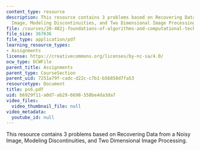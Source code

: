 ```yaml
---
content_type: resource
description: This resource contains 3 problems based on Recovering Data from a Noisy
  Image, Modeling Discontinuities, and Two Dimensional Image Processing.
file: /courses/20-482j-foundations-of-algorithms-and-computational-techniques-in-systems-biology-spring-2006/b6929f11a0d7ab296698558be4da3da7_ps6.pdf
file_size: 367636
file_type: application/pdf
learning_resource_types:
- Assignments
license: https://creativecommons.org/licenses/by-nc-sa/4.0/
ocw_type: OCWFile
parent_title: Assignments
parent_type: CourseSection
parent_uid: 7251a79f-cadc-d22c-c7b1-b56858d7fa53
resourcetype: Document
title: ps6.pdf
uid: b6929f11-a0d7-ab29-6698-558be4da3da7
video_files:
  video_thumbnail_file: null
video_metadata:
  youtube_id: null
---
```

This resource contains 3 problems based on Recovering Data from a Noisy Image, Modeling Discontinuities, and Two Dimensional Image Processing.